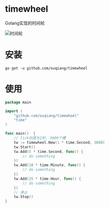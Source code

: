 # timewheel
Golang实现的时间轮


![时间轮](https://raw.githubusercontent.com/ouqiang/timewheel/master/timewheel.jpg)

# 安装

```shell
go get -u github.com/ouqiang/timewheel
```

# 使用

```go
package main

import (
    "github.com/ouqiang/timewheel"
    "time"
)

func main()  {
    // tick刻度为1秒, 3600个槽
    tw := timewheel.New(1 * time.Second, 3600)
    tw.Start()
    tw.Add(5 * time.Second, func() {
        // do something
    })
    tw.Add(10 * time.Minute, func() {
        // do something
    })
    tw.Add(35 * time.Hour, func() {
        // do something
    })
    // 停止
    tw.Stop()
}
```


